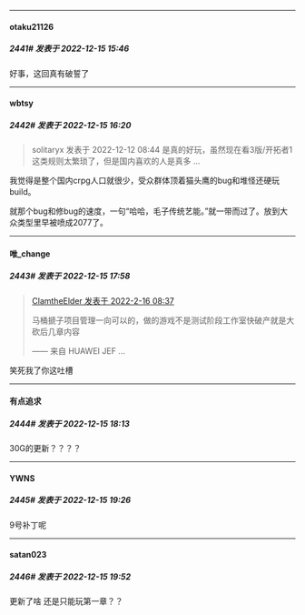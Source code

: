 

*****

####  otaku21126  
##### 2441#       发表于 2022-12-15 15:46

好事，这回真有破誓了



*****

####  wbtsy  
##### 2442#       发表于 2022-12-15 16:20

<blockquote>solitaryx 发表于 2022-12-12 08:44
是真的好玩，虽然现在看3版/开拓者1这类规则太繁琐了，但是国内喜欢的人是真多 ...</blockquote>
我觉得是整个国内crpg人口就很少，受众群体顶着猫头鹰的bug和堆怪还硬玩build。

就那个bug和修bug的速度，一句“哈哈，毛子传统艺能。”就一带而过了。放到大众类型里早被喷成2077了。



*****

####  唯_change  
##### 2443#       发表于 2022-12-15 17:58

<blockquote><a href="httphttps://bbs.saraba1st.com/2b/forum.php?mod=redirect&amp;goto=findpost&amp;pid=54706434&amp;ptid=1914598" target="_blank">ClamtheElder 发表于 2022-2-16 08:37</a>

马桶搋子项目管理一向可以的，做的游戏不是测试阶段工作室快破产就是大砍后几章内容

—— 来自 HUAWEI JEF ...</blockquote>
笑死我了你这吐槽



*****

####  有点追求  
##### 2444#       发表于 2022-12-15 18:13

30G的更新？？？？



*****

####  YWNS  
##### 2445#       发表于 2022-12-15 19:26

9号补丁呢



*****

####  satan023  
##### 2446#       发表于 2022-12-15 19:52

更新了啥 还是只能玩第一章？？

